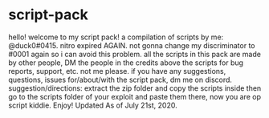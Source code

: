 # script-pack                                                                                                                                        
hello! welcome to my script pack! a compilation of scripts by me: @duck0#0415. nitro expired AGAIN. not gonna change my discriminator to #0001 again so i can avoid this problem. 
all the scripts in this pack are made by other people, DM the people in the credits above the scripts for bug reports, support, etc. not me please.
if you have any suggestions, questions, issues for/about/with the script pack, dm me on discord.
suggestion/directions: extract the zip folder and copy the scripts inside then go to the scripts folder of your exploit and paste them there, now you are op script kiddie.
Enjoy!
Updated As of July 21st, 2020.


